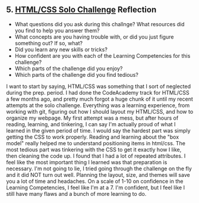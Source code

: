 ## 5. [HTML/CSS Solo Challenge](5_HTML_CSS_solo_challenge/readme.md) Reflection

* What questions did you ask during this challnge? What resources did you find to help you answer them?  
* What concepts are you having trouble with, or did you just figure something out? If so, what?  
* Did you learn any new skills or tricks?
* How confident are you with each of the Learning Competencies for this challenge? 
* Which parts of the challenge did you enjoy?
* Which parts of the challenge did you find tedious?

<!-- Add your reflection here. Remove the comment markers -->

I want to start by saying, HTML/CSS was something that I sort of neglected during the prep. period. I had done the CodeAcademy track for HTML/CSS a few months ago, and pretty much forgot a huge chunk of it until my recent attempts at the solo challenge. Everything was a learning experience, from working with git, figuring out how I should layout my HTML/CSS, and how to organize my webpage. My first attempt was a mess, but after hours of reading, learning, and tinkering, I can say I'm actually proud of what I learned in the given period of time. I would say the hardest part was simply getting the CSS to work properly. Reading and learning about the "box model" really helped me to understand positioning items in html/css. The most tedious part was tinkering with the CSS to get it exactly how I like, then cleaning the code up. I found that I had a lot of repeated attributes. I feel like the most important thing I learned was that preparation is necessary. I'm not going to lie, I tried going through the challenge on the fly and it did NOT turn out well. Planning the layout, size, and themes will save you a lot of time and headaches. On a scale of 1-10 on confidence in the Learning Competencies, I feel like I'm at a 7. I'm confident, but I feel like I still have many flaws and a bunch of more learning to do. 